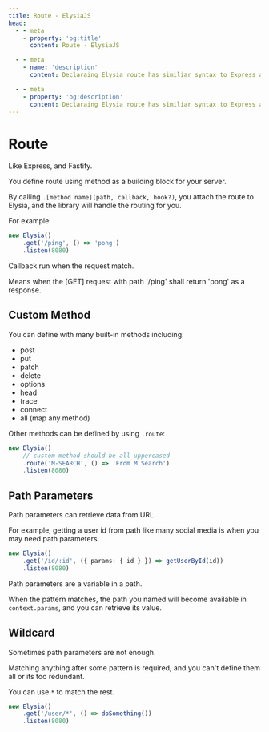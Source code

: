 ```yaml
---
title: Route - ElysiaJS
head:
  - - meta
    - property: 'og:title'
      content: Route - ElysiaJS

  - - meta
    - name: 'description'
      content: Declaraing Elysia route has similiar syntax to Express and Fastify. By calling `.[method name](path, callback, hook?)`, for example "app.get('/', () => 'hi')", then Elysia will handle the routing and execute the callback if matched.

  - - meta
    - property: 'og:description'
      content: Declaraing Elysia route has similiar syntax to Express and Fastify. By calling `.[method name](path, callback, hook?)`, for example "app.get('/', () => 'hi')", then Elysia will handle the routing and execute the callback if matched.
---
```


# Route
Like Express, and Fastify.

You define route using method as a building block for your server.

By calling `.[method name](path, callback, hook?)`, you attach the route to Elysia, and the library will handle the routing for you.

For example:
```typescript
new Elysia()
    .get('/ping', () => 'pong')
    .listen(8080)
```

Callback run when the request match.

Means when the [GET] request with path '/ping' shall return 'pong' as a response.

## Custom Method
You can define with many built-in methods including:
- post
- put
- patch
- delete
- options
- head
- trace
- connect
- all (map any method)

Other methods can be defined by using `.route`:
```typescript
new Elysia()
    // custom method should be all uppercased
    .route('M-SEARCH', () => 'From M Search')
    .listen(8080)
```

## Path Parameters
Path parameters can retrieve data from URL.

For example, getting a user id from path like many social media is when you may need path parameters.

```typescript
new Elysia()
    .get('/id/:id', ({ params: { id } }) => getUserById(id))
    .listen(8080)
```

Path parameters are a variable in a path.

When the pattern matches, the path you named will become available in `context.params`, and you can retrieve its value.

## Wildcard
Sometimes path parameters are not enough. 

Matching anything after some pattern is required, and you can't define them all or its too redundant.

You can use `*` to match the rest.
```typescript
new Elysia()
    .get('/user/*', () => doSomething())
    .listen(8080)
```
